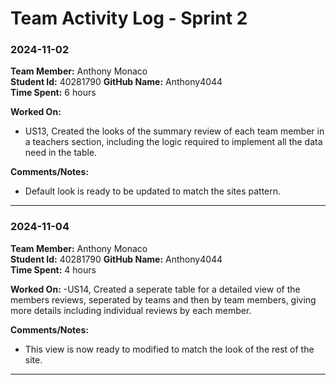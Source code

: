 # Team Activity Log - Sprint 2

### 2024-11-02

**Team Member:** Anthony Monaco  
**Student Id:** 40281790
**GitHub Name:** Anthony4044   
**Time Spent:** 6 hours 

**Worked On:**
- US13, Created the looks of the summary review of each team member in a teachers section, including the logic required to implement all the data need in the table.

**Comments/Notes:**
- Default look is ready to be updated to match the sites pattern.

---
### 2024-11-04
**Team Member:** Anthony Monaco  
**Student Id:** 40281790
**GitHub Name:** Anthony4044   
**Time Spent:** 4 hours 

**Worked On:** 
-US14, Created a seperate table for a detailed view of the members reviews, seperated by teams and then by team members, giving more details including individual reviews by each member.

**Comments/Notes:**
- This view is now ready to modified to match the look of the rest of the site.

---
